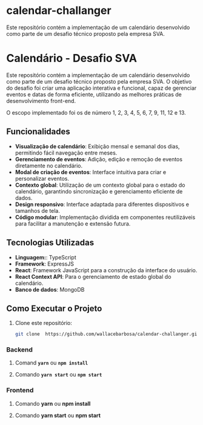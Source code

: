 # calendar-challanger
Este repositório contém a implementação de um calendário desenvolvido como parte de um desafio técnico proposto pela empresa SVA. 

# Calendário - Desafio SVA

Este repositório contém a implementação de um calendário desenvolvido como parte de um desafio técnico proposto pela empresa SVA. O objetivo do desafio foi criar uma aplicação interativa e funcional, capaz de gerenciar eventos e datas de forma eficiente, utilizando as melhores práticas de desenvolvimento front-end.

O escopo implementado foi os de número 1, 2, 3, 4, 5, 6, 7, 9, 11, 12 e 13.

## Funcionalidades

- **Visualização de calendário**: Exibição mensal e semanal dos dias, permitindo fácil navegação entre meses.
- **Gerenciamento de eventos**: Adição, edição e remoção de eventos diretamente no calendário.
- **Modal de criação de eventos**: Interface intuitiva para criar e personalizar eventos.
- **Contexto global**: Utilização de um contexto global para o estado do calendário, garantindo sincronização e gerenciamento eficiente de dados.
- **Design responsivo**: Interface adaptada para diferentes dispositivos e tamanhos de tela.
- **Código modular**: Implementação dividida em componentes reutilizáveis para facilitar a manutenção e extensão futura.

## Tecnologias Utilizadas

- **Linguagem:**: TypeScript
- **Framework**: ExpressJS
- **React**: Framework JavaScript para a construção da interface do usuário.
- **React Context API**: Para o gerenciamento de estado global do calendário.
- **Banco de dados**: MongoDB

## Como Executar o Projeto

1. Clone este repositório:
   ```bash
   git clone  https://github.com/wallacebarbosa/calendar-challanger.git


### Backend

1. Comand **`yarn`** ou **`npm install`**

2. Comando **`yarn start`** ou **`npm start`**


### Frontend

1. Comando **yarn** ou **npm install**

2. Comando **yarn start** ou **npm start**
